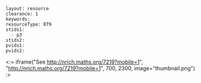 ````
layout: resource
clearance: 1
keywords:
resourceType: RT9
stids1: 
  - p3
stids2:
pvids1:
pvids2:

````

<:= iframe("See http://nrich.maths.org/7219?mobile=1", "http://nrich.maths.org/7219?mobile=1", 700, 2300, image="thumbnail.png") :>

